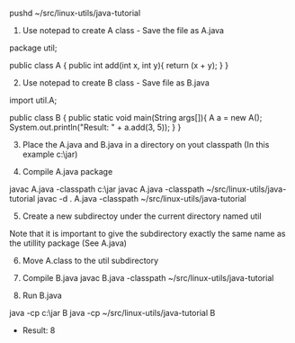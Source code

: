 pushd ~/src/linux-utils/java-tutorial

1. Use notepad to create A class - Save the file as A.java

package util;

public class A {
public int add(int x, int y){
return (x + y);
}
}



2. Use notepad to create B class - Save file as B.java

import util.A;

public class B {
public static void main(String args[]){
A a = new A();
System.out.println("Result: " + a.add(3, 5));
}
}



3. Place the A.java and B.java in a directory on yout classpath (In this example c:\jar)

4. Compile A.java package

javac A.java -classpath c:\jar
javac A.java -classpath ~/src/linux-utils/java-tutorial
javac -d . A.java -classpath ~/src/linux-utils/java-tutorial


5. Create a new subdirectoy under the current directory named util

Note that it is important to give the subdirectory exactly the same name as the utillity package (See A.java)

6. Move A.class to the util subdirectory

7. Compile B.java
javac B.java -classpath ~/src/linux-utils/java-tutorial


8. Run B.java

java -cp c:\jar B
java -cp ~/src/linux-utils/java-tutorial B
- Result: 8